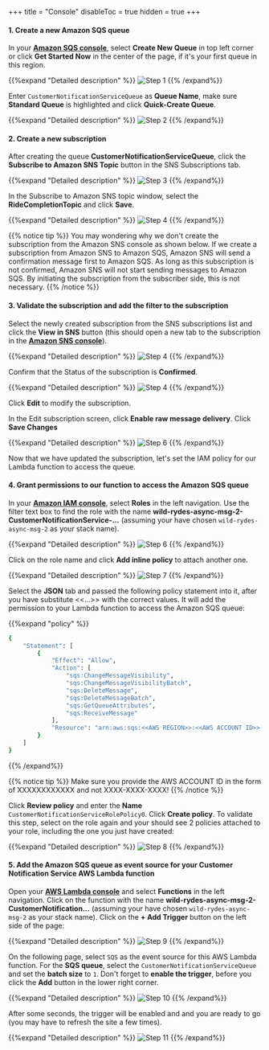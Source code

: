 +++
title = "Console"
disableToc = true
hidden = true
+++

#### 1. Create a new Amazon SQS queue

In your **[Amazon SQS console](https://console.aws.amazon.com/sqs/home?)**, select **Create New Queue** in top left corner or click **Get Started Now** in the center of the page, if it's your first queue in this region.

{{%expand "Detailed description" %}}
![Step 1](step-1-console.png)
{{% /expand%}}

Enter `CustomerNotificationServiceQueue` as **Queue Name**, make sure **Standard Queue** is highlighted and click **Quick-Create Queue**.

{{%expand "Detailed description" %}}
![Step 2](step-2-console.png)
{{% /expand%}}

#### 2. Create a new subscription

After creating the queue **CustomerNotificationServiceQueue**, click the **Subscribe to Amazon SNS Topic** button in the SNS Subscriptions tab.

{{%expand "Detailed description" %}}
![Step 3](step-3-console.png)
{{% /expand%}}

In the Subscribe to Amazon SNS topic window, select the **RideCompletionTopic** and click **Save**.

{{%expand "Detailed description" %}}
![Step 4](step-4-console.png)
{{% /expand%}}

{{% notice tip %}}
You may wondering why we don't create the subscription from the Amazon SNS console as shown below. If we create a subscription from Amazon SNS to Amazon SQS, Amazon SNS will send a confirmation message first to Amazon SQS. As long as this subscription is not confirmed, Amazon SNS will not start sending messages to Amazon SQS.
By initiating the subscription from the subscriber side, this is not necessary.
{{% /notice %}}

#### 3. Validate the subscription and add the filter to the subscription

Select the newly created subscription from the SNS subscriptions list and click the **View in SNS** button (this should open a new tab to the subscription in the **[Amazon SNS console](https://console.aws.amazon.com/sns/v3/home?#/topics)**).

{{%expand "Detailed description" %}}
![Step 4](step-5-console.png)
{{% /expand%}}

Confirm that the Status of the subscription is **Confirmed**.

{{%expand "Detailed description" %}}
![Step 4](step-5-1-console.png)
{{% /expand%}}

Click **Edit** to modify the subscription.

In the Edit subscription screen, click **Enable raw message delivery**. Click **Save Changes**

{{%expand "Detailed description" %}}
![Step 6](step-5-2-console.png)
{{% /expand%}}

Now that we have updated the subscription, let's set the IAM policy for our Lambda function to access the queue.

#### 4. Grant permissions to our function to access the Amazon SQS queue

In your **[Amazon IAM console](https://console.aws.amazon.com/iam)**, select **Roles** in the left navigation. Use the filter text box to find the role with the name **wild-rydes-async-msg-2-CustomerNotificationService-...** (assuming your have chosen `wild-rydes-async-msg-2` as your stack name).

{{%expand "Detailed description" %}}
![Step 6](step-6-console.png)
{{% /expand%}}

Click on the role name and click **Add inline policy** to attach another one.

{{%expand "Detailed description" %}}
![Step 7](step-7-console.png)
{{% /expand%}}

Select the **JSON** tab and passed the following policy statement into it, after you have substitute <<...>> with the correct values. It will add the permission to your Lambda function to access the Amazon SQS queue:

{{%expand "policy" %}}
```bash
{
    "Statement": [
        {
            "Effect": "Allow",
            "Action": [
                "sqs:ChangeMessageVisibility",
                "sqs:ChangeMessageVisibilityBatch",
                "sqs:DeleteMessage",
                "sqs:DeleteMessageBatch",
                "sqs:GetQueueAttributes",
                "sqs:ReceiveMessage"
            ],
            "Resource": "arn:aws:sqs:<<AWS REGION>>:<<AWS ACCOUNT ID>>:CustomerNotificationServiceQueue"
        }
    ]
}
```
{{% /expand%}}

{{% notice tip %}}
Make sure you provide the AWS ACCOUNT ID in the form of XXXXXXXXXXXX and not XXXX-XXXX-XXXX!
{{% /notice %}}

Click **Review policy** and enter the **Name** `CustomerNotificationServiceRolePolicy0`. Click **Create policy**. To validate this step, select on the role again and your should see 2 policies attached to your role, including the one you just have created:

{{%expand "Detailed description" %}}
![Step 8](step-8-console.png)
{{% /expand%}}

#### 5. Add the Amazon SQS queue as event source for your Customer Notification Service AWS Lambda function

Open your **[AWS Lambda console](https://console.aws.amazon.com/lambda/home?#/functions)** and select **Functions** in the left navigation. Click on the function with the name **wild-rydes-async-msg-2-CustomerNotification...** (assuming your have chosen `wild-rydes-async-msg-2` as your stack name). Click on the **+ Add Trigger** button on the left side of the page:

{{%expand "Detailed description" %}}
![Step 9](step-9-console.png)
{{% /expand%}}

On the following page, select `SQS` as the event source for this AWS Lambda function. For the **SQS queue**, select the `CustomerNotificationServiceQueue` and set the **batch size** to `1`. Don't forget to **enable the trigger**, before you click the **Add** button in the lower right corner.

{{%expand "Detailed description" %}}
![Step 10](step-10-console.png)
{{% /expand%}}

After some seconds, the trigger will be enabled and and you are ready to go (you may have to refresh the site a few times).

{{%expand "Detailed description" %}}
![Step 11](step-11-console.png)
{{% /expand%}}
